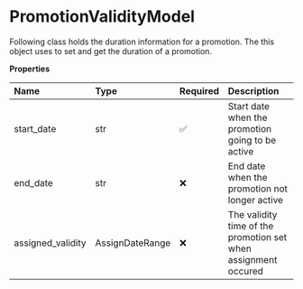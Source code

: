 # PromotionValidityModel

Following class holds the duration information for a promotion.
The this object uses to set and get the duration of a promotion.

**Properties**

| Name              | Type            | Required | Description                                                    |
| :---------------- | :-------------- | :------- | :------------------------------------------------------------- |
| start_date        | str             | ✅       | Start date when the promotion going to be active               |
| end_date          | str             | ❌       | End date when the promotion not longer active                  |
| assigned_validity | AssignDateRange | ❌       | The validity time of the promotion set when assignment occured |

<!-- This file was generated by liblab | https://liblab.com/ -->
